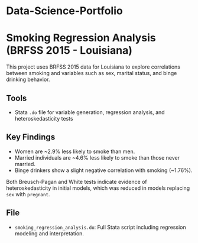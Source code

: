 # Data-Science-Portfolio

# Smoking Regression Analysis (BRFSS 2015 - Louisiana)

This project uses BRFSS 2015 data for Louisiana to explore correlations between smoking and variables such as sex, marital status, and binge drinking behavior.

## Tools
- Stata `.do` file for variable generation, regression analysis, and heteroskedasticity tests

## Key Findings
- Women are ~2.9% less likely to smoke than men.
- Married individuals are ~4.6% less likely to smoke than those never married.
- Binge drinkers show a slight negative correlation with smoking (~1.76%).

Both Breusch-Pagan and White tests indicate evidence of heteroskedasticity in initial models, which was reduced in models replacing `sex` with `pregnant`.

## File
- `smoking_regression_analysis.do`: Full Stata script including regression modeling and interpretation.

